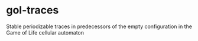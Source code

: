 # gol-traces
Stable periodizable traces in predecessors of the empty configuration in the Game of Life cellular automaton
